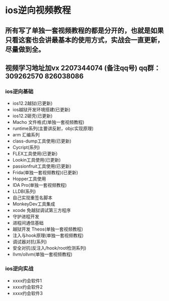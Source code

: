 # ios逆向视频教程
## 所有写了单独一套视频教程的都是分开的，也就是如果只看这套也会讲最基本的使用方式，实战会一直更新，尽量做到全。
## 视频学习地址加vx 2207344074  (备注qq号) qq群：309262570 826038086

### ios逆向基础
* ios12.2越狱(已更新)
* ios越狱开发环境搭建(已更新)
* ios12.2砸壳(已更新)
* Macho 文件格式(单独一套视频教程)
* runtime系列(主要讲反射，objc实现原理)
* arm 汇编系列
* class-dump工具使用(已更新)
* Cycript(系列)
* FLEX工具使用(已更新)
* Lookin工具使用(已更新)
* passionfruit工具使用(已更新)
* Frida(单独一套视频教程)(已更新) 
* Hopper工具使用
* IDA Pro(单独一套视频教程)
* LLDB(系列)
* 自己实现重签名脚本
* MonkeyDev工具集成
* xcode 免越狱调试第三方程序
* 守护进程开发
* 进程间通信基础
* 越狱开发 Theos(单独一套视频教程)
* 注入与hook原理(单独一套视频教程)
* 调试器对抗(系列)
* 安全对抗(反注入/hook/root检测系列)
* llvm/ollvm(单独一套视频教程)
### ios逆向实战
* xxxx约会软件1
* xxxx约会软件2
* xxxx约会软件3

